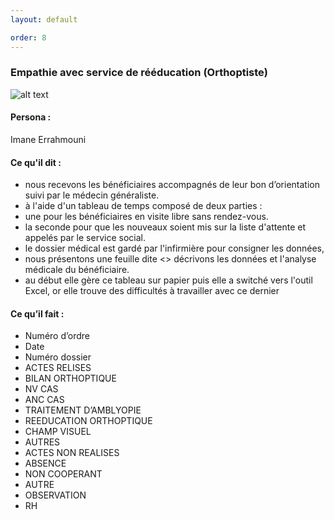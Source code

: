 ```yaml
---
layout: default

order: 8
---
```

### Empathie avec service de rééducation (Orthoptiste)
![alt text]({{site.baseurl}}/pole-médicale/images/d’empathie-d’orthoptiste.png)
#### Persona : 
Imane Errahmouni

#### Ce qu'il dit : 
- nous recevons les bénéficiaires accompagnés de leur bon d’orientation suivi par le médecin généraliste.
- à l'aide d'un tableau de temps composé de deux parties :
- une pour les bénéficiaires en visite libre sans rendez-vous.
- la seconde pour que les nouveaux soient mis sur la liste d'attente et appelés par le service social.
- le dossier médical est gardé par l'infirmière pour consigner les données,
- nous présentons une feuille dite <<BILAN ORTHOPTIQUE>>  décrivons les données et l'analyse médicale du bénéficiaire.
- au début elle gère ce tableau sur papier  puis elle a switché vers l'outil Excel, or elle trouve des difficultés à travailler avec ce dernier

#### Ce qu’il fait : 
- Numéro d’ordre 
- Date
- Numéro dossier 
- ACTES RELISES
- BILAN ORTHOPTIQUE
- NV CAS
- ANC CAS
- TRAITEMENT D’AMBLYOPIE
- REEDUCATION ORTHOPTIQUE
- CHAMP VISUEL
- AUTRES
- ACTES NON REALISES
- ABSENCE
- NON COOPERANT 
- AUTRE
- OBSERVATION
- RH

